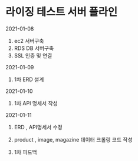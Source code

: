 # 라이징 테스트 서버 플라인

2021-01-08

1. ec2 서버구축
2. RDS DB 서버구축
3. SSL 인증 및 연결

2021-01-09

1. 1차 ERD 설계 

   

2021-01-10

1. 1차 API 명세서 작성

2021-01-11

1. ERD , API명세서 수정 
2. product ,  image, magazine  데이터 크롤링 코드 작성 

3. 1차 피드백 
